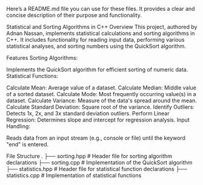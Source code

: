 
Here’s a README.md file you can use for these files. It provides a clear and concise description of their purpose and functionality.

Statistical and Sorting Algorithms in C++
Overview
This project, authored by Adnan Nassan, implements statistical calculations and sorting algorithms in C++. It includes functionality for reading input data, performing various statistical analyses, and sorting numbers using the QuickSort algorithm.


Features
Sorting Algorithms:

Implements the QuickSort algorithm for efficient sorting of numeric data.
Statistical Functions:

Calculate Mean: Average value of a dataset.
Calculate Median: Middle value of a sorted dataset.
Calculate Mode: Most frequently occurring value(s) in a dataset.
Calculate Variance: Measure of the data's spread around the mean.
Calculate Standard Deviation: Square root of the variance.
Identify Outliers: Detects 1x, 2x, and 3x standard deviation outliers.
Perform Linear Regression: Determines slope and intercept for regression analysis.
Input Handling:

Reads data from an input stream (e.g., console or file) until the keyword "end" is entered.

File Structure
.
├── sorting.hpp         # Header file for sorting algorithm declarations
├── sorting.cpp         # Implementation of the QuickSort algorithm
├── statistics.hpp      # Header file for statistical function declarations
├── statistics.cpp      # Implementation of statistical functions


